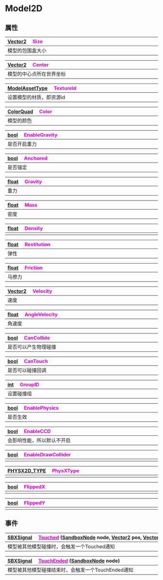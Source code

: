 # Model2D

## 属性

|<div style="width:700px">[Vector2](/Api/DataType/Vector2.md) &emsp;<font color="dd00dd">Size</font></div>|
|:---|
|模型的包围盒大小|

|<div style="width:700px">[Vector2](/Api/DataType/Vector2.md) &emsp;<font color="dd00dd">Center</font></div>|
|:---|
|模型的中心点所在世界坐标|

|<div style="width:700px">[ModelAssetType](/Api/DataType/ModelAssetType.md) &emsp;<font color="dd00dd">TextureId</font></div>|
|:---|
|设置模型的材质，即资源id|

|<div style="width:700px">[ColorQuad](/Api/DataType/ColorQuad.md) &emsp;<font color="dd00dd">Color</font></div>|
|:---|
|模型的颜色|

|<div style="width:700px">[bool](/Api/DataType/Bool.md) &emsp;<font color="dd00dd">EnableGravity</font></div>|
|:---|
|是否开启重力|

|<div style="width:700px">[bool](/Api/DataType/Bool.md) &emsp;<font color="dd00dd">Anchored</font></div>|
|:---|
|是否锚定|

|<div style="width:700px">[float](/Api/DataType/Number.md) &emsp;<font color="dd00dd">Gravity</font></div>|
|:---|
|重力|

|<div style="width:700px">[float](/Api/DataType/Number.md) &emsp;<font color="dd00dd">Mass</font></div>|
|:---|
|密度|

|<div style="width:700px">[float](/Api/DataType/Number.md) &emsp;<font color="dd00dd">Density</font></div>|
|:---|
||

|<div style="width:700px">[float](/Api/DataType/Number.md) &emsp;<font color="dd00dd">Restitution</font></div>|
|:---|
|弹性|

|<div style="width:700px">[float](/Api/DataType/Number.md) &emsp;<font color="dd00dd">Friction</font></div>|
|:---|
|马擦力|

|<div style="width:700px">[Vector2](/Api/DataType/Vector2.md) &emsp;<font color="dd00dd">Velocity</font></div>|
|:---|
|速度|

|<div style="width:700px">[float](/Api/DataType/Number.md) &emsp;<font color="dd00dd">AngleVelocity</font></div>|
|:---|
|角速度|

|<div style="width:700px">[bool](/Api/DataType/Bool.md) &emsp;<font color="dd00dd">CanCollide</font></div>|
|:---|
|是否可以产生物理碰撞|

|<div style="width:700px">[bool](/Api/DataType/Bool.md) &emsp;<font color="dd00dd">CanTouch</font></div>|
|:---|
|是否可以碰撞回调|

|<div style="width:700px">[int](/Api/DataType/Number.md) &emsp;<font color="dd00dd">GroupID</font></div>|
|:---|
|设置碰撞组|

|<div style="width:700px">[bool](/Api/DataType/Bool.md) &emsp;<font color="dd00dd">EnablePhysics</font></div>|
|:---|
|是否生效|

|<div style="width:700px">[bool](/Api/DataType/Bool.md) &emsp;<font color="dd00dd">EnableCCD</font></div>|
|:---|
|会影响性能，所以默认不开启|

|<div style="width:700px">[bool](/Api/DataType/Bool.md) &emsp;<font color="dd00dd">EnableDrawCollider</font></div>|
|:---|
||

|<div style="width:700px">[PHYSX2D_TYPE](/Api/Enums/PHYSX2D_TYPE.md) &emsp;<font color="dd00dd">PhysXType</font></div>|
|:---|
||

|<div style="width:700px">[bool](/Api/DataType/Bool.md) &emsp;<font color="dd00dd">FlippedX</font></div>|
|:---|
||

|<div style="width:700px">[bool](/Api/DataType/Bool.md) &emsp;<font color="dd00dd">FlippedY</font></div>|
|:---|
||

## 事件

|<div style="width:700px">[SBXSignal](/Api/DataType/SBXSignal.md) &emsp;[<font color="dd00dd">Touched</font>](/Api/Classes/Other/Model2D_F/Touched.md) ([SandboxNode](/Api/Classes/Base/SandboxNode.md) node, [Vector2](/Api/DataType/Vector2.md) pos, [Vector2](/Api/DataType/Vector2.md) normal)</div>|
|:---|
|模型被其他模型碰撞时，会触发一个Touched通知|

|<div style="width:700px">[SBXSignal](/Api/DataType/SBXSignal.md) &emsp;[<font color="dd00dd">TouchEnded</font>](/Api/Classes/Other/Model2D_F/TouchEnded.md) ([SandboxNode](/Api/Classes/Base/SandboxNode.md) node)</div>|
|:---|
|模型被其他模型碰撞结束时，会触发一个TouchEnded通知|


